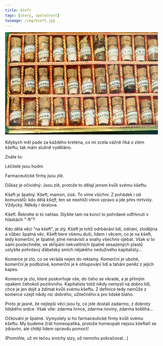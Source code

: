 ```yaml
---
title: Kšeft
tags: [úterý, společnost]
twimage: /img/kseft.jpg
---
```


![cover](/img/kseft.jpg)

Kdybych měl pade za každého kreténa, co mi zcela vážně říká o zlém kšeftu, tak mám slušně vyděláno. 

Znáte to:

Léčitelé jsou hodní.

Farmaceutické firmy jsou zlé.

Důkaz je očividný: Jsou zlé, protože to dělají jenom kvůli svému kšeftu.

Kšeft je špatný. Kšeft, mamon, zisk. To víme všichni. Z pohádek i od komunistů: kdo dělá _kšeft_, ten se neohlíží vlevo vpravo a jde přes mrtvoly. Vždycky. Někdy i doslova.

Kšeft. Řekněte si to nahlas. Slyšíte tam na konci to pohrdavé odfrknutí v hláskách "-ft"?

Kdo dělá věci "na kšeft", je zlý. Kšeft je totiž odrbávání lidí, odírání, zlodějina a vůbec špatná věc. Kšeft bere všemu duši, lidem i věcem, co je na kšeft, tedy komerční, je špatné, plné nenávisti a snahy všechno ojebat. Však si to sami poslechněte, ve skřípání nekvalitních špatně sesazených plastů uslyšíte pohrdavý ďábelský smích nějakého neduživého kapitalisty...

Komerce je zlo, co se vkrádá nejen do reklamy. Komerční je ubohé, komerční je podbízivé, komerční je k ohlupování lidí a tahání peněz z jejich kapes.

Komerce je zlo, které poskvrňuje vše, do čeho se vkrade, a je přímým opakem čehokoli pozitivního. Kapitalista totiž nikdy nemyslí na dobro lidí, chce je jen dojit a ždímat kvůli svému kšeftu. Z definice tedy nemůže z komerce vzejít nikdy nic dobrého, užitečného a pro lidské blaho. 

Proto je jasné, že nejlepší věci jsou ty, co jste dostali zadarmo, z dobroty lidského srdce. Však víte: zdarma hrnce, zdarma noviny, zdarma kobliha...

Očkování je špatné. Vymyslely si ho farmaceutické firmy kvůli svému kšeftu. My budeme žrát homeopatika, protože homeopati nejsou kšeftaři se zdravím, ale chtějí lidem opravdu pomoct!

(Promiňte, už mi tečou smíchy slzy, už nemohu pokračovat...)